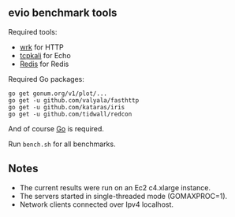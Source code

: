 ## evio benchmark tools

Required tools:

- [wrk](https://github.com/wg/wrk) for HTTP
- [tcpkali](https://github.com/machinezone/tcpkali) for Echo
- [Redis](http://redis.io) for Redis

Required Go packages:

```
go get gonum.org/v1/plot/...
go get -u github.com/valyala/fasthttp
go get -u github.com/kataras/iris
go get -u github.com/tidwall/redcon
```

And of course [Go](https://golang.org) is required.

Run `bench.sh` for all benchmarks.

## Notes

- The current results were run on an Ec2 c4.xlarge instance.
- The servers started in single-threaded mode (GOMAXPROC=1).
- Network clients connected over Ipv4 localhost.

